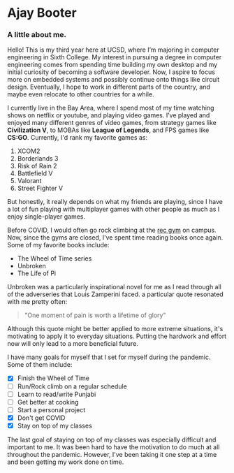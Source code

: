 # Ajay Booter
### A little about me.

Hello! This is my third year here at UCSD, where I’m majoring in computer engineering in Sixth College. My interest in pursuing a degree in computer engineering comes from spending time building my own desktop and my initial curiosity of becoming a software developer. Now, I aspire to focus more on embedded systems and possibly continue onto things like circuit design. Eventually, I hope to work in different parts of the country, and maybe even relocate to other countries for a while.

I currently live in the Bay Area, where I spend most of my time watching shows on netflix or youtube, and playing video games. I’ve played and enjoyed many different genres of video games, from strategy games like **Civilization V**, to MOBAs like **League of Legends**, and FPS games like **CS:GO**. Currently, I'd rank my favorite games as:

1. XCOM2
2. Borderlands 3
3. Risk of Rain 2
4. Battlefield V
5. Valorant
6. Street Fighter V

But honestly, it really depends on what my friends are playing, since I have a lot of fun playing with multiplayer games with other people as much as I enjoy single-player games.

Before COVID, I would often go rock climbing at the [rec gym](https://recreation.ucsd.edu/adventures/climbing-center/) on campus. Now, since the gyms are closed, I’ve spent time reading books once again. Some of my favorite books include:

- The Wheel of Time series
- Unbroken
- The Life of Pi

Unbroken was a particularly inspirational novel for me as I read through all of the adverseries that Louis Zamperini faced. a particular quote resonated with me pretty often:

> "One moment of pain is worth a lifetime of glory"

Although this quote might be better applied to more extreme situations, it's motivating to apply it to everyday situations. Putting the hardwork and effort now will only lead to a more beneficial future. 

I have many goals for myself that I set for myself during the pandemic. Some of them include:

- [x] Finish the Wheel of Time
- [ ] Run/Rock climb on a regular schedule
- [ ] Learn to read/write Punjabi
- [ ] Get better at cooking
- [ ] Start a personal project
- [x] Don't get COVID
- [x] Stay on top of my classes

The last goal of staying on top of my classes was especially difficult and important to me. It was been hard to have the motivation to do much at all throughout the pandemic. However, I've been taking it one step at a time and been getting my work done on time. 
